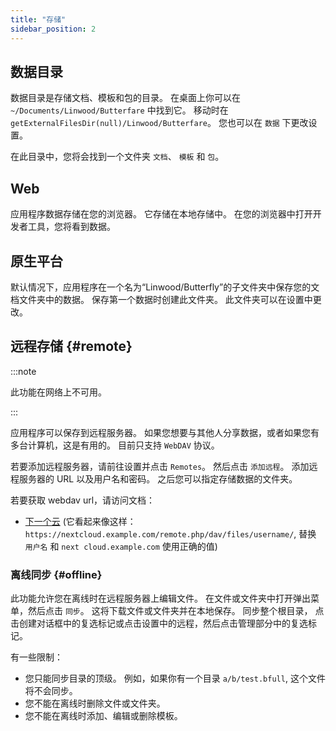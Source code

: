 ```yaml
---
title: "存储"
sidebar_position: 2
---
```


## 数据目录

数据目录是存储文档、模板和包的目录。 在桌面上你可以在 `~/Documents/Linwood/Butterfare` 中找到它。 移动时在 `getExternalFilesDir(null)/Linwood/Butterfare`。 您也可以在 `数据` 下更改设置。

在此目录中，您将会找到一个文件夹 `文档`、 `模板` 和 `包`。

## Web

应用程序数据存储在您的浏览器。 它存储在本地存储中。 在您的浏览器中打开开发者工具，您将看到数据。

## 原生平台

默认情况下，应用程序在一个名为“Linwood/Butterfly”的子文件夹中保存您的文档文件夹中的数据。 保存第一个数据时创建此文件夹。 此文件夹可以在设置中更改。

## 远程存储 {#remote}

:::note

此功能在网络上不可用。

:::

应用程序可以保存到远程服务器。 如果您想要与其他人分享数据，或者如果您有多台计算机，这是有用的。 目前只支持 `WebDAV` 协议。

若要添加远程服务器，请前往设置并点击 `Remotes`。 然后点击 `添加远程`。 添加远程服务器的 URL 以及用户名和密码。 之后您可以指定存储数据的文件夹。

若要获取 webdav url，请访问文档：

* [下一个云](https://docs.nextcloud.com/server/latest/user_manual/en/files/access_webdav.html) (它看起来像这样： `https://nextcloud.example.com/remote.php/dav/files/username/`, 替换 `用户名` 和 `next cloud.example.com` 使用正确的值)

### 离线同步 {#offline}

此功能允许您在离线时在远程服务器上编辑文件。 在文件或文件夹中打开弹出菜单，然后点击 `同步`。 这将下载文件或文件夹并在本地保存。 同步整个根目录， 点击创建对话框中的复选标记或点击设置中的远程，然后点击管理部分中的复选标记。

有一些限制：

* 您只能同步目录的顶级。 例如，如果你有一个目录 `a/b/test.bfull`, 这个文件将不会同步。
* 您不能在离线时删除文件或文件夹。
* 您不能在离线时添加、编辑或删除模板。

